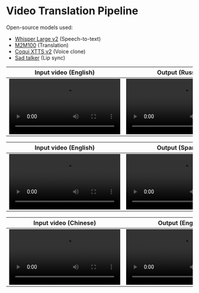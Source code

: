 # Video Translation Pipeline

Open-source models used:

- [Whisper Large v2](https://huggingface.co/openai/whisper-large-v2) (Speech-to-text)
- [M2M100](https://huggingface.co/facebook/m2m100_1.2B) (Translation)
- [Coqui XTTS v2](https://huggingface.co/coqui/XTTS-v2) (Voice clone)
- [Sad talker](https://github.com/OpenTalker/SadTalker) (Lip sync)

|                                                             Input video (English)                                                              |                                                                Output (Russian)                                                                |
| :--------------------------------------------------------------------------------------------------------------------------------------------: | :--------------------------------------------------------------------------------------------------------------------------------------------: |
| <video src="https://github.com/samhita-alla/video-translation/assets/27777173/d756f94e-54b5-43eb-a546-8f141e828ce2" type="video/mp4"> </video> | <video src="https://github.com/samhita-alla/video-translation/assets/27777173/c4d8c32f-308d-4afc-91e3-02b437c1ff4c" type="video/mp4"> </video> |

|                                                             Input video (English)                                                              |                                                                Output (Spanish)                                                                 |
| :--------------------------------------------------------------------------------------------------------------------------------------------: | :---------------------------------------------------------------------------------------------------------------------------------------------: |
| <video src="https://github.com/samhita-alla/video-translation/assets/27777173/57ebdd8b-7bf6-48d1-a52d-0a5c1d411aa9" type="video/mp4"> </video> | <video  src="https://github.com/samhita-alla/video-translation/assets/27777173/63ed557b-9263-4423-b0b7-a86abe5ad831" type="video/mp4"> </video> |

|                                                             Input video (Chinese)                                                              |                                                                Output (English)                                                                |
| :--------------------------------------------------------------------------------------------------------------------------------------------: | :--------------------------------------------------------------------------------------------------------------------------------------------: |
| <video src="https://github.com/samhita-alla/video-translation/assets/27777173/8bc8a760-3a48-444b-a593-6146b5ae8068" type="video/mp4"> </video> | <video src="https://github.com/unionai-oss/video-translation/assets/27777173/8a08b617-696b-432c-9cb2-cab45dca0451" type="video/mp4"> </video> |



